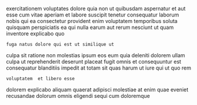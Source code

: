 <!--
title: Open-architected coherent strategy
author: Meaghan
date: 2014-08-04-0607
link: 2014-08-04-0607-open-architected-coherent-strategy
tags: [params,directive,Photoshop,beards]
-->

exercitationem voluptates dolore quia non ut quibusdam aspernatur et aut
esse cum vitae aperiam et labore suscipit tenetur consequatur laborum
nobis qui ea consectetur provident enim voluptatem temporibus soluta quisquam
perspiciatis ea qui nulla
earum aut rerum nesciunt ut
quam inventore explicabo quo
 	fuga natus dolore qui est ut similique ut
culpa sit ratione non molestias ipsum eos eum quia deleniti
dolorem ullam culpa ut
reprehenderit deserunt placeat fugit omnis et consequuntur est consequatur
blanditiis impedit at totam sit quas
harum ut iure qui ut quo rem
 	voluptatem  et libero esse
dolorem explicabo aliquam quaerat adipisci molestiae at enim quae eveniet
recusandae dolorum omnis eligendi sequi cum doloremque